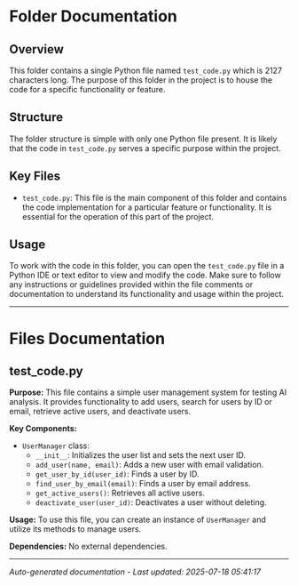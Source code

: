 # Folder Documentation

## Overview
This folder contains a single Python file named `test_code.py` which is 2127 characters long. The purpose of this folder in the project is to house the code for a specific functionality or feature.

## Structure
The folder structure is simple with only one Python file present. It is likely that the code in `test_code.py` serves a specific purpose within the project.

## Key Files
- `test_code.py`: This file is the main component of this folder and contains the code implementation for a particular feature or functionality. It is essential for the operation of this part of the project.

## Usage
To work with the code in this folder, you can open the `test_code.py` file in a Python IDE or text editor to view and modify the code. Make sure to follow any instructions or guidelines provided within the file comments or documentation to understand its functionality and usage within the project.

---

# Files Documentation

## test_code.py

**Purpose:** This file contains a simple user management system for testing AI analysis. It provides functionality to add users, search for users by ID or email, retrieve active users, and deactivate users.

**Key Components:**
- `UserManager` class:
  - `__init__`: Initializes the user list and sets the next user ID.
  - `add_user(name, email)`: Adds a new user with email validation.
  - `get_user_by_id(user_id)`: Finds a user by ID.
  - `find_user_by_email(email)`: Finds a user by email address.
  - `get_active_users()`: Retrieves all active users.
  - `deactivate_user(user_id)`: Deactivates a user without deleting.

**Usage:** To use this file, you can create an instance of `UserManager` and utilize its methods to manage users.

**Dependencies:** No external dependencies.

---
*Auto-generated documentation - Last updated: 2025-07-18 05:41:17*
